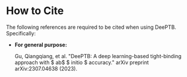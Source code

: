 # How to Cite

The following references are required to be cited when using DeePTB. Specifically:

- **For general purpose:**

    Gu, Qiangqiang, et al. "DeePTB: A deep learning-based tight-binding approach with $ ab$ $ initio $ accuracy." arXiv preprint arXiv:2307.04638 (2023).
